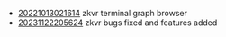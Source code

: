 - [20221013021614](/zet/20221013021614/README.md) zkvr terminal graph browser
- [20231122205624](/zet/20231122205624/README.md) zkvr bugs fixed and features added
